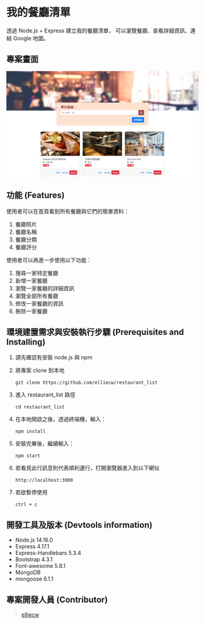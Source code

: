 # 我的餐廳清單
透過 Node.js + Express 建立我的餐廳清單， 可以瀏覽餐廳、查看詳細資訊、連結 Google 地圖。

## 專案畫面
![Image text](https://github.com/elliecw/restaurant_list/blob/main/S2-3%20A5%20p1.png)

## 功能 (Features)
使用者可以在首頁看到所有餐廳與它們的簡單資料：
1. 餐廳照片
2. 餐廳名稱
3. 餐廳分類
4. 餐廳評分

使用者可以再進一步使用以下功能：
1. 搜尋一家特定餐廳
2. 新增一家餐廳
3. 瀏覽一家餐廳的詳細資訊
4. 瀏覽全部所有餐廳
5. 修改一家餐廳的資訊
6. 刪除一家餐廳

## 環境建置需求與安裝執行步驟 (Prerequisites and Installing)

1. 請先確認有安裝 node.js 與 npm

2. 將專案 clone 到本地
   ```
   git clone https://github.com/elliecw/restaurant_list
   ```
3. 進入 restaurant_list 路徑
   ```
   cd restaurant_list
   ```
4. 在本地開啟之後，透過終端機，輸入：
   ```
   npm install
   ```
5. 安裝完畢後，繼續輸入：
   ```
   npm start
   ```
5. 若看見此行訊息則代表順利運行，打開瀏覽器進入到以下網址
   ```
   http://localhost:3000
   ```
6. 若欲暫停使用
   ```
   ctrl + c
   ```
   
## 開發工具及版本 (Devtools information)

- Node.js 14.16.0
- Express 4.17.1
- Express-Handlebars 5.3.4
- Bootstrap 4.3.1
- Font-awesome 5.8.1
- MongoDB
- mongoose 6.1.1

## 專案開發人員 (Contributor)
> [elliecw](https://github.com/elliecw)
